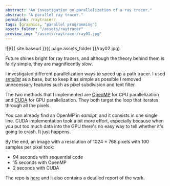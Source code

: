 ```yaml
---
abstract: "An investigation on parallelization of a ray tracer."
abstract: "A parallel ray tracer."
permalink: /raytracer/
tags: [graphics, "parallel programming"]
assets_folder: "/assets/raytracer"
preview_img: "/assets/raytracer/ray01.jpg"
---
```


![]({{ site.baseurl }}{{ page.assets_folder }}/ray02.jpg)

Future shines bright for ray tracers, and although the theory behind them is fairly simple, they are magnificently *slow*.

<!--<div style="background-color: red; height: 40px; width: calc(100vw - 40px); position: relative; left: 50%; margin-left: calc(-50vw + 20px); margin-bottom: 2.8em; margin-top: 2.8em;">
</div>-->

I investigated different parallelization ways to speed up a path tracer. I used *[smallpt](http://www.kevinbeason.com/smallpt/)* as a base, but to keep it as simple as possible I removed unnecessary features such as pixel subdivision and tent filter.

The two methods that I implemented are [OpenMP](https://www.openmp.org/) for CPU parallelization and [CUDA](https://developer.nvidia.com/cuda-zone) for GPU parallelization. They both target the loop that iterates through all the pixels.

You can already find an OpenMP in *samllpt*, and it consists in one single line. CUDA implementation took a bit more effort, especially because when you put too much data into the GPU there's no easy way to tell whether it's going to crash. It just happens.

By the end, an image with a resolution of 1024 &#215; 768 pixels with 100 samples per pixel took:

* 94 seconds with sequential code
* 15 seconds with OpenMP
* 2 seconds with CUDA

The repo is [here](https://github.com/marcomoroni/set10108) and it also contains a detailed report of the work.
